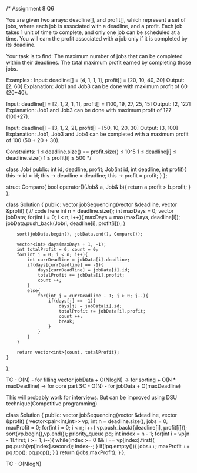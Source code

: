 /*
Assignment 8 Q6

You are given two arrays: deadline[], and profit[], which represent a set of jobs, where each job is associated with a deadline, and a profit. Each job takes 1 unit of time to complete, and only one job can be scheduled at a time. You will earn the profit associated with a job only if it is completed by its deadline.

Your task is to find:
The maximum number of jobs that can be completed within their deadlines.
The total maximum profit earned by completing those jobs.

Examples :
Input: deadline[] = [4, 1, 1, 1], profit[] = [20, 10, 40, 30]
Output: [2, 60]
Explanation: Job1 and Job3 can be done with maximum profit of 60 (20+40).

Input: deadline[] = [2, 1, 2, 1, 1], profit[] = [100, 19, 27, 25, 15]
Output: [2, 127]
Explanation: Job1 and Job3 can be done with maximum profit of 127 (100+27).

Input: deadline[] = [3, 1, 2, 2], profit[] = [50, 10, 20, 30]
Output: [3, 100]
Explanation: Job1, Job3 and Job4 can be completed with a maximum profit of 100 (50 + 20 + 30).

Constraints:
1 ≤ deadline.size() == profit.size() ≤ 10^5
1 ≤ deadline[i] ≤ deadline.size()
1 ≤ profit[i] ≤ 500
*/

class Job{
public:
    int id, deadline, profit;
    Job(int id, int deadline, int profit){
        this -> id = id;
        this -> deadline = deadline;
        this -> profit = profit;
    }
};

struct Compare{
    bool operator()(Job& a, Job& b){
        return a.profit > b.profit;
    }
};

class Solution {
  public:
    vector<int> jobSequencing(vector<int> &deadline, vector<int> &profit) {
        // code here
        int n = deadline.size();
        int maxDays = 0;
        vector<Job> jobData;
        for(int i = 0; i < n; i++){
            maxDays = max(maxDays, deadline[i]);
            jobData.push_back(Job(i, deadline[i], profit[i]));
        }
        
        sort(jobData.begin(), jobData.end(), Compare());
        
        vector<int> days(maxDays + 1, -1);
        int totalProfit = 0, count = 0;
        for(int i = 0; i < n; i++){
            int currDeadline = jobData[i].deadline;
            if(days[currDeadline] == -1){
                days[currDeadline] = jobData[i].id;
                totalProfit += jobData[i].profit;
                count ++;
            }
            else{
                for(int j = currDeadline - 1; j > 0; j--){
                    if(days[j] == -1){
                        days[j] = jobData[i].id;
                        totalProfit += jobData[i].profit;
                        count ++;
                        break;
                    }
                }
            }
        }
        
        return vector<int>{count, totalProfit};
    }
};

TC  - O(N) - for filling vector jobData + O(NlogN) -> for sorting + O(N * maxDeadline) -> for core part
SC - O(N) - for jobData + O(maxDeadline)

This will probably work for interviews.
But can be improved using DSU technique(Competitive programming)


class Solution {
  public:
    vector<int> jobSequencing(vector<int> &deadline, vector<int> &profit) {
        vector<pair<int,int>> vp;
        int n = deadline.size(), jobs = 0, maxProfit = 0;
        for(int i = 0; i < n; i++) vp.push_back({deadline[i], profit[i]});
        sort(vp.begin(),vp.end());
        priority_queue<int> pq;
        int index =  n - 1;
        for(int i = vp[n - 1].first; i >= 1; i--){
            while(index >= 0 && i == vp[index].first){
                pq.push(vp[index].second);
                index--;
            }
            if(!pq.empty()){
                jobs++;
                maxProfit += pq.top();
                pq.pop();
            }
        }
        return {jobs,maxProfit};
    }
};

TC - O(NlogN)